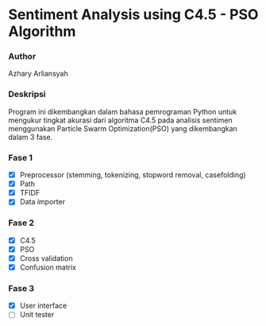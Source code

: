 # Sentiment Analysis using C4.5 - PSO Algorithm
### Author
Azhary Arliansyah

### Deskripsi

Program ini dikembangkan dalam bahasa pemrograman Python untuk mengukur tingkat akurasi dari algoritma C4.5 pada analisis sentimen menggunakan Particle Swarm Optimization(PSO) yang dikembangkan dalam 3 fase.


### Fase 1

- [x] Preprocessor (stemming, tokenizing, stopword removal, casefolding)
- [x] Path
- [x] TFIDF
- [x] Data importer

### Fase 2

- [x] C4.5
- [x] PSO
- [x] Cross validation
- [x] Confusion matrix

### Fase 3

- [x] User interface
- [ ] Unit tester
